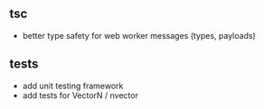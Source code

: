 ## tsc
- better type safety for web worker messages (types, payloads)

## tests
- add unit testing framework
- add tests for VectorN / nvector